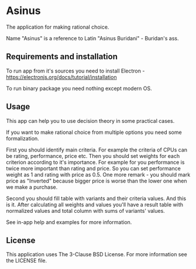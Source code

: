 
# Asinus

The application for making rational choice. 

Name "Asinus" is a reference to Latin "Asinus Buridani" - Buridan's ass.

## Requirements and installation

To run app from it's sources you need to install Electron - https://electronjs.org/docs/tutorial/installation

To run binary package you need nothing except modern OS.

## Usage

This app can help you to use decision theory in some practical cases. 

If you want to make rational choice from multiple options you need some formalization.

First you should identify main criteria. For example the criteria of CPUs can be rating, performance, price etc. Then you should set weights for each criterion according to it's importance. For example for you performance is twice more important than rating and price. So you can set performance weight as 1 and rating with price as 0.5. One more remark - you should mark price as "Inverted" because bigger price is worse than the lower one when we make a purchase.

Second you should fill table with variants and their criteria values. And this is it. After calculating all weights and values you'll have a result table with normalized values and total column with sums of variants' values.

See in-app help and examples for more information.

## License
This application uses The 3-Clause BSD License. For more information see the LICENSE file.
